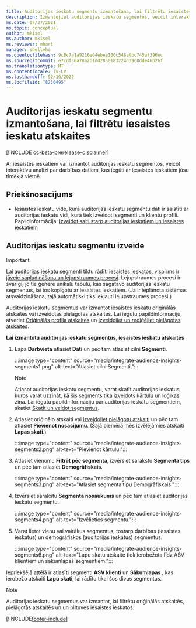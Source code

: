 ```yaml
---
title: Auditorijas ieskatu segmentu izmantošana, lai filtrētu iesaistes ieskatu atskaites
description: Izmantojiet auditorijas ieskatu segmentos, veicot interaktīvu analīzi par darbības datiem, kas iegūti ar iesaistes ieskatiem.
ms.date: 07/27/2021
ms.topic: conceptual
author: mkisel
ms.author: mkisel
ms.reviewer: mhart
manager: shellyha
ms.openlocfilehash: 9c8c7a1a9216e04ebee100c548afbc745af396ec
ms.sourcegitcommit: e7cdf36a78a2b1dd2850183224d39c8dde46b26f
ms.translationtype: MT
ms.contentlocale: lv-LV
ms.lasthandoff: 02/16/2022
ms.locfileid: "8230495"
---
```

# <a name="use-audience-insights-segments-to-filter-engagement-insights-reports"></a>Auditorijas ieskatu segmentu izmantošana, lai filtrētu iesaistes ieskatu atskaites

[!INCLUDE [cc-beta-prerelease-disclaimer](includes/cc-beta-prerelease-disclaimer.md)]

Ar iesaistes ieskatiem var izmantot auditorijas ieskatu segmentos, veicot interaktīvu analīzi par darbības datiem, kas iegūti ar iesaistes ieskatiem jūsu tīmekļa vietnē.

## <a name="prerequisite"></a>Priekšnosacījums

- Iesaistes ieskatu vide, kurā auditorijas ieskatu segmentu dati ir saistīti ar auditorijas ieskatu vidi, kurā tiek izveidoti segmenti un klientu profili. Papildinformācija: [Izveidot saiti starp auditorijas ieskatiem un iesaistes ieskatiem](integrate-audience-insights-engagement-insights.md)

## <a name="create-audience-insights-segments"></a>Auditorijas ieskatu segmentu izveide 

> [!IMPORTANT]
> Lai auditorijas ieskatu segmenti tiktu rādīti iesaistes ieskatos, vispirms ir [jāveic sapludināšana un lejupstraumes procesi](../audience-insights/merge-entities.md). Lejupstraumes procesi ir svarīgi, jo tie ģenerē unikālu tabulu, kas sagatavo auditorijas ieskatu segmentus, lai tos kopīgotu ar iesaistes ieskatiem. (Ja ir ieplānota sistēmas atsvaidzināšana, tajā automātiski tiks iekļauti lejupstraumes procesi.)

Auditorijas ieskatu segmentus var izmantot iesaistes ieskatu oriģinālās atskaitēs vai izveidotās pielāgotās atskaitēs. Lai iegūtu papildinformāciju, atveriet [Oriģinālās profila atskaites](profile-reports.md) un [Izveidojiet un rediģējiet pielāgotas atskaites](custom-reports.md).

**Lai izmantotu auditorijas ieskatu segmentus, iesaistes ieskatu atskaitēs**

1. Lapā **Darbvieta** atlasiet **Dati** un pēc tam atlasiet cilni **Segmenti**.

    :::image type="content" source="media/integrate-audience-insights-segments1.png" alt-text="Atlasiet cilni Segmenti.":::

   >[!NOTE]
   > Atlasot auditorijas ieskatu segmentu, varat skatīt auditorijas ieskatus, kuros varat uzzināt, kā šis segments tika izveidots kārtulu un loģikas ziņā. Lai iegūtu papildinformāciju par auditorijas ieskatu segmentiem, skatiet [Skatīt un veidot segmentus](../audience-insights/segments.md).

2. Atlasiet oriģinālo atskaiti vai [izveidojiet pielāgotu atskaiti](custom-reports.md) un pēc tam atlasiet **Pievienot nosacījumu**. (Šajā piemērā mēs izvēlējāmies atskaiti **Lapas skati**.)

    :::image type="content" source="media/integrate-audience-insights-segments2.png" alt-text="Pievienot kārtulu.":::

3. Atlasiet vienumu **Filtrēt pēc segmenta**, izvērsiet sarakstu **Segmenta tips** un pēc tam atlasiet **Demogrāfiskais**.

    :::image type="content" source="media/integrate-audience-insights-segments3.png" alt-text="Atlasiet segmenta tipu Demogrāfiskais.":::

4. Izvērsiet sarakstu **Segmenta nosaukums** un pēc tam atlasiet auditorijas ieskatu segmentu.

    :::image type="content" source="media/integrate-audience-insights-segments4.png" alt-text="Izvēlieties segmentu.":::

5. Varat lietot vienu vai vairākus segmentus, tostarp darbības (iesaistes ieskatus) un demogrāfiskos (auditorijas ieskatus) segmentus. 

    :::image type="content" source="media/integrate-audience-insights-segments6.png" alt-text="Lapu skatu atskaite tiek ierobežota līdz ASV klientiem un sākumlapas segmentiem.":::

Iepriekšējā attēlā ir atlasīti segmenti **ASV klienti** un **Sākumlapas** , kas ierobežo atskaiti **Lapu skati**, lai rādītu tikai šos divus segmentus. 


>[!NOTE]
> Auditorijas ieskatu segmentus var izmantot, lai filtrētu oriģinālās atskaitēs, pielāgotās atskaitēs un un piltuves iesaistes ieskatos. 


[!INCLUDE[footer-include](../includes/footer-banner.md)]